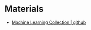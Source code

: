 # Materials

- [Machine Learning Collection | github](https://github.com/aladdinpersson/Machine-Learning-Collection)
